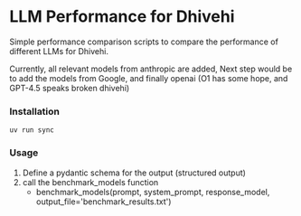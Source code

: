 # LLM Performance for Dhivehi

Simple performance comparison scripts to compare the performance of different LLMs for Dhivehi.

Currently, all relevant models from anthropic are added, Next step would be to add the models from Google, and finally
openai (O1 has some hope, and GPT-4.5 speaks broken dhivehi)

### Installation

`uv run sync`

### Usage

1. Define a pydantic schema for the output (structured output)
2. call the benchmark_models function
    - benchmark_models(prompt, system_prompt, response_model, output_file='benchmark_results.txt')